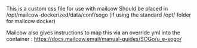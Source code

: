 This is a custom css file for use with mailcow
Should be placed in /opt/mailcow-dockerized/data/conf/sogo (if using the standard /opt/ folder for mailcow docker)

Mailcow also gives instructions to map this via an override yml into the container : https://docs.mailcow.email/manual-guides/SOGo/u_e-sogo/
